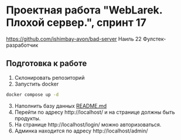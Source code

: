 # Проектная работа "WebLarek. Плохой сервер.", спринт 17
https://github.com/ishimbay-avon/bad-server
Наиль 22 Фулстек-разработчик
## Подготовка к работе
1. Склонировать репозиторий
2. Запустить docker
```bash
docker compose up -d
```
3. Наполнить базу данных
[README.md](.dump%2FREADME.md)
4. Перейти по адресу http://localhost/ и на странице должны быть продукты.
5. На странице http://localhost/login/ можно авторизоваться.
6. Админка находится по адресу http://localhost/admin/

